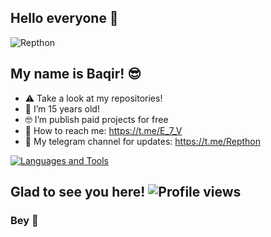 <link rel="stylesheet" href="https://cdn.jsdelivr.net/gh/devicons/devicon@v2.14.0/devicon.min.css">

## Hello everyone 👋

![Repthon](https://i.pinimg.com/originals/8d/4b/77/8d4b77c44b7a68c0fd609411e2c0ec3c.gif)


## My name is Baqir! 😎

- ⚠️ Take a look at my repositories!
- 🤔 I’m 15 years old!
- 🤓 I’m publish paid projects for free
- 🤠 How to reach me: https://t.me/E_7_V
- 👀 My telegram channel for updates: https://t.me/Repthon

[![Languages and Tools](https://skillicons.dev/icons?i=androidstudio,bash,docker,git,github,heroku,redis,mongodb,java,py,ts,js,fastapi&perline=10)](https://xditya.me)

## Glad to see you here! ![Profile views](https://komarev.com/ghpvc/?username=xditya&label=Profile%20views&style=for-the-badge)

### Bey 👾
